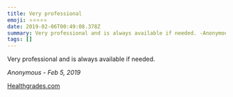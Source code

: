 ```yaml
---
title: Very professional
emoji: ⭐⭐⭐⭐⭐
date: 2019-02-06T00:49:08.378Z
summary: Very professional and is always available if needed. -Anonymous
tags: []
---
```

Very professional and is always available if needed.

*Anonymous - Feb 5, 2019*

[Healthgrades.com](https://www.healthgrades.com/physician/dr-anthony-duk-23s7g)